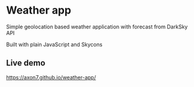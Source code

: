 # Weather app
Simple geolocation based weather application with forecast from DarkSky API

Built with plain JavaScript and Skycons

## Live demo

https://axon7.github.io/weather-app/
